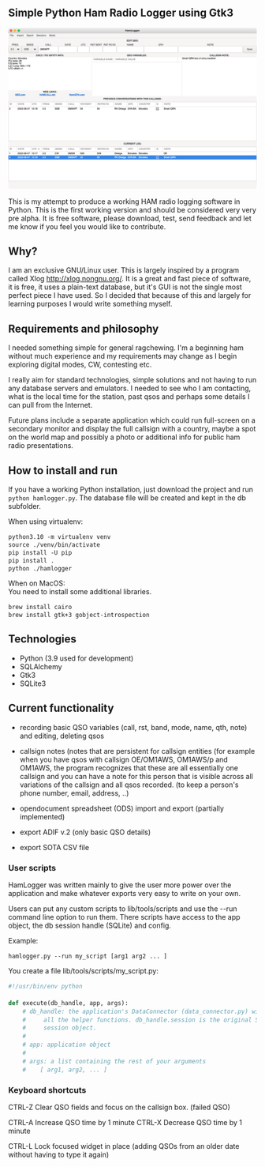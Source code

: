 ## Simple Python Ham Radio Logger using Gtk3

<p align="center"><img src="icons/hamlogger_screenshot.png"/></p>

This is my attempt to produce a working HAM radio logging software in Python.
This is the first working version and should be considered very very pre alpha.
It is free software, please download, test, send feedback and let me know if 
you feel you would like to contribute.


## Why?

I am an exclusive GNU/Linux user. This is largely inspired by a program called
Xlog <http://xlog.nongnu.org/>. It is a great and fast piece of software, it
is free, it uses a plain-text database, but it's GUI is not the single most 
perfect piece I have used. So I decided that because of this and largely for
learning purposes I would write something myself.


## Requirements and philosophy

I needed something simple for general ragchewing. I'm a beginning ham without
much experience and my requirements may change as I begin exploring digital
modes, CW, contesting etc.

I really aim for standard technologies, simple solutions and  not having to 
run any database servers and emulators. I needed to see who I am contacting,
what is the local time for the station, past qsos and perhaps some details
I can pull from the Internet.

Future plans include a separate application which could run full-screen on a 
secondary monitor and display the full callsign with a country, maybe a 
spot on the world map and possibly a photo or additional info for public
ham radio presentations.

## How to install and run

If you have a working Python installation, just download the project and run
`python hamlogger.py`. The database file will be created and kept in the db
subfolder.

When using virtualenv:  
```
python3.10 -m virtualenv venv
source ./venv/bin/activate
pip install -U pip
pip install .
python ./hamlogger
```

When on MacOS:  
You need to install some additional libraries.
```
brew install cairo
brew install gtk+3 gobject-introspection
```

## Technologies

- Python (3.9 used for development)
- SQLAlchemy
- Gtk3
- SQLite3

## Current functionality

- recording basic QSO variables (call, rst, band, mode, name, qth, note) and
  editing, deleting qsos

- callsign notes (notes that are persistent for callsign entities (for example
  when you have qsos with callsign OE/OM1AWS, OM1AWS/p and OM1AWS, the program
  recognizes that these are all essentially one callsign and you can have a 
  note for this person that is visible across all variations of the callsign 
  and all qsos recorded. (to keep a person's phone number, email, address, ..)

- opendocument spreadsheet (ODS) import and export (partially implemented)

- export ADIF v.2 (only basic QSO details)

- export SOTA CSV file 

### User scripts

HamLogger was written mainly to give the user more power over the application and
make whatever exports very easy to write on your own.

Users can put any custom scripts to lib/tools/scripts and use the --run command
line option to run them. There scripts have access to the app object, the db 
session handle (SQLite) and config.

Example:

```
hamlogger.py --run my_script [arg1 arg2 ... ]
```

You create a file lib/tools/scripts/my_script.py:
```python
#!/usr/bin/env python

def execute(db_handle, app, args):
    # db_handle: the application's DataConnector (data_connector.py) with 
    #     all the helper functions. db_handle.session is the original SQLAlchemy
    #     session object.
    #
    # app: application object 
    #
    # args: a list containing the rest of your arguments
    #    [ arg1, arg2, ... ]

```

### Keyboard shortcuts

  CTRL-Z   Clear QSO fields and focus on the callsign box. 
           (failed QSO)

  CTRL-A   Increase QSO time by 1 minute
  CTRL-X   Decrease QSO time by 1 minute
  
  CTRL-L   Lock focused widget in place (adding QSOs from an older date without
           having to type it again)

